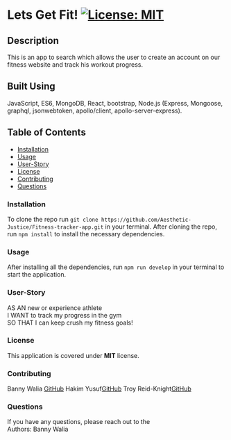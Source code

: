 # Lets Get Fit! [![License: MIT](https://img.shields.io/badge/License-MIT-yellow.svg)](https://opensource.org/licenses/MIT)

## Description

This is an app to search which allows the user to create an account on our fitness website and track his workout progress.

## Built Using

JavaScript, ES6, MongoDB, React, bootstrap, Node.js (Express, Mongoose, graphql, jsonwebtoken, apollo/client, apollo-server-express).

## Table of Contents

- [Installation](#Installation)
- [Usage](#Usage)
- [User-Story](#User-Story)
- [License](#License)
- [Contributing](#Contributing)
- [Questions](#Questions)

### Installation

To clone the repo run `git clone https://github.com/Aesthetic-Justice/Fitness-tracker-app.git` in your terminal. After cloning the repo, run `npm install` to install the necessary dependencies.

### Usage

After installing all the dependencies, run `npm run develop` in your terminal to start the application.

### User-Story

AS AN new or experience athlete<br>
I WANT to track my progress in the gym<br>
SO THAT I can keep crush my fitness goals!<br>

### License

This application is covered under **MIT** license.

### Contributing

Banny Walia [GitHub](https://github.com/bannywalia)
Hakim Yusuf[GitHub](https://github.com/Aesthetic-Justice)
Troy Reid-Knight[GitHub](https://github.com/TRK41)

### Questions

If you have any questions, please reach out to the<br>
Authors: Banny Walia <br>
